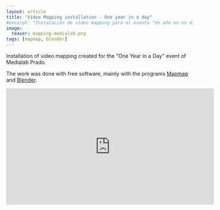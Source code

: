 ```yaml
---
layout: article
title: "Video Mapping installation - One year in a day"
#excerpt: "Instalación de vídeo mapping para el evento "Un año en un día" de Medialab Prado."
image:
  teaser: mapping-medialab.png
tags: [mapmap, blender]
---
```

<p>
Installation of video mapping created for the "One Year in a Day" event of Medialab Prado.
</p>
<p>
The work was done with free software, mainly with the programs <a href="https://mapmapteam.github.io/">Mapmap</a> and <a href="https://www.blender.org/">Blender</a>.
</p>
<iframe width="560" height="315" src="https://www.youtube.com/embed/BOlTUfJRYFo" frameborder="0" allowfullscreen></iframe>